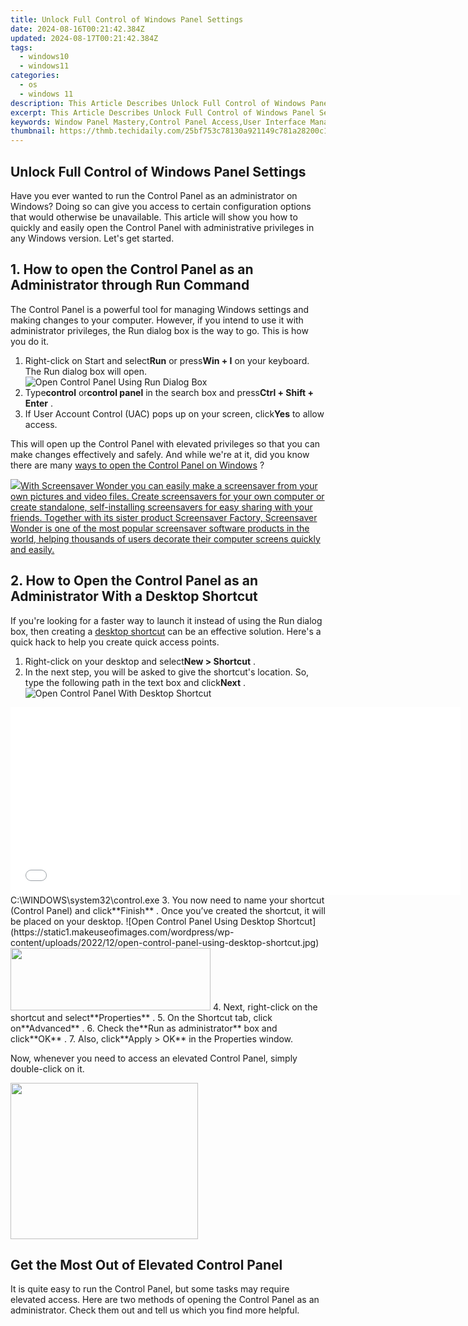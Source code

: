 ```yaml
---
title: Unlock Full Control of Windows Panel Settings
date: 2024-08-16T00:21:42.384Z
updated: 2024-08-17T00:21:42.384Z
tags:
  - windows10
  - windows11
categories:
  - os
  - windows 11
description: This Article Describes Unlock Full Control of Windows Panel Settings
excerpt: This Article Describes Unlock Full Control of Windows Panel Settings
keywords: Window Panel Mastery,Control Panel Access,User Interface Management,Power User Options,Customize UI Settings,PC Panel Configuration,Full Control Windows Panel
thumbnail: https://thmb.techidaily.com/25bf753c78130a921149c781a28200c1963f284bc6d075e275272bdd4200ee96.jpg
---
```


## Unlock Full Control of Windows Panel Settings

 Have you ever wanted to run the Control Panel as an administrator on Windows? Doing so can give you access to certain configuration options that would otherwise be unavailable. This article will show you how to quickly and easily open the Control Panel with administrative privileges in any Windows version. Let's get started.

## 1\. How to open the Control Panel as an Administrator through Run Command

 The Control Panel is a powerful tool for managing Windows settings and making changes to your computer. However, if you intend to use it with administrator privileges, the Run dialog box is the way to go. This is how you do it.

1. Right-click on Start and select**Run** or press**Win + I** on your keyboard. The Run dialog box will open.  
![Open Control Panel Using Run Dialog Box](https://static1.makeuseofimages.com/wordpress/wp-content/uploads/2022/12/open-control-panel-using-run-dialog-box.jpg)
2. Type**control** or**control panel** in the search box and press**Ctrl + Shift + Enter** .
3. If User Account Control (UAC) pops up on your screen, click**Yes** to allow access.

 This will open up the Control Panel with elevated privileges so that you can make changes effectively and safely. And while we're at it, did you know there are many [ways to open the Control Panel on Windows](https://www.makeuseof.com/windows-11-open-control-panel/) ?

<!-- affiliate ads begin -->
<a href="https://secure.2checkout.com/order/checkout.php?PRODS=195080&QTY=1&AFFILIATE=108875&CART=1"><img src="https://www.blumentals.net/scrwonder/images/screensaver-software.png" border="0">With Screensaver Wonder you can easily make a screensaver from your own pictures and video files. Create screensavers for your own computer or create standalone, self-installing screensavers for easy sharing with your friends. Together with its sister product Screensaver Factory, Screensaver Wonder is one of the most popular screensaver software products in the world, helping thousands of users decorate their computer screens quickly and easily.</a>
<!-- affiliate ads end -->
## 2\. How to Open the Control Panel as an Administrator With a Desktop Shortcut

 If you're looking for a faster way to launch it instead of using the Run dialog box, then creating a [desktop shortcut](https://www.makeuseof.com/what-is-desktop-shortcut-how-work/) can be an effective solution. Here's a quick hack to help you create quick access points.

1. Right-click on your desktop and select**New > Shortcut** .
2. In the next step, you will be asked to give the shortcut's location. So, type the following path in the text box and click**Next** .  
![Open Control Panel With Desktop Shortcut](https://static1.makeuseofimages.com/wordpress/wp-content/uploads/2022/12/open-control-panel-with-desktop-shortcut.jpg)  
<!-- affiliate ads begin -->
<iframe id="iframe_672" src="//a.impactradius-go.com/gen-ad-code/5597632/1959812/17834/" width="720" height="300" scrolling="no" frameborder="0" marginheight="0" marginwidth="0"></iframe>
<!-- affiliate ads end -->
C:\WINDOWS\system32\control.exe
3. You now need to name your shortcut (Control Panel) and click**Finish** . Once you’ve created the shortcut, it will be placed on your desktop.  
![Open Control Panel Using Desktop Shortcut](https://static1.makeuseofimages.com/wordpress/wp-content/uploads/2022/12/open-control-panel-using-desktop-shortcut.jpg)
<!-- affiliate ads begin -->
<a href="https://godlikehost.sjv.io/c/5597632/1920054/21774" target="_top" id="1920054"><img src="//a.impactradius-go.com/display-ad/21774-1920054" border="0" alt="" width="320" height="100"/></a><img height="0" width="0" src="https://imp.pxf.io/i/5597632/1920054/21774" style="position:absolute;visibility:hidden;" border="0" />
<!-- affiliate ads end -->
4. Next, right-click on the shortcut and select**Properties** .
5. On the Shortcut tab, click on**Advanced** .
6. Check the**Run as administrator** box and click**OK** .
7. Also, click**Apply > OK** in the Properties window.

 Now, whenever you need to access an elevated Control Panel, simply double-click on it.

<!-- affiliate ads begin -->
<a href="https://printrendy.pxf.io/c/5597632/1453720/17020" target="_top" id="1453720"><img src="//a.impactradius-go.com/display-ad/17020-1453720" border="0" alt="" width="300" height="250"/></a><img height="0" width="0" src="https://imp.pxf.io/i/5597632/1453720/17020" style="position:absolute;visibility:hidden;" border="0" />
<!-- affiliate ads end -->
## Get the Most Out of Elevated Control Panel

 It is quite easy to run the Control Panel, but some tasks may require elevated access. Here are two methods of opening the Control Panel as an administrator. Check them out and tell us which you find more helpful.


<ins class="adsbygoogle"
     style="display:block"
     data-ad-format="autorelaxed"
     data-ad-client="ca-pub-7571918770474297"
     data-ad-slot="1223367746"></ins>



<ins class="adsbygoogle"
     style="display:block"
     data-ad-client="ca-pub-7571918770474297"
     data-ad-slot="8358498916"
     data-ad-format="auto"
     data-full-width-responsive="true"></ins>






